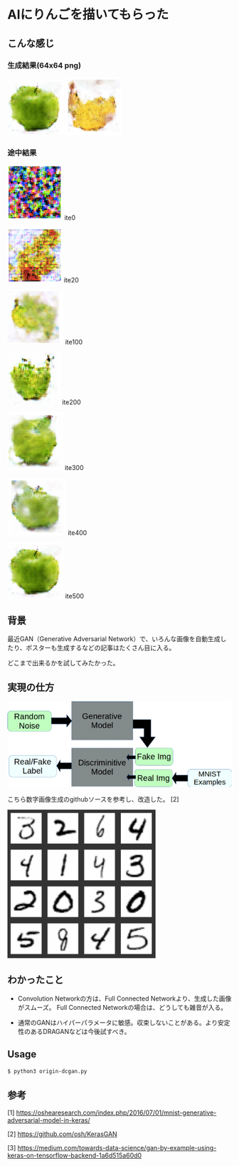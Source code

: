 # AIにりんごを描いてもらった

## こんな感じ

### 生成結果(64x64 png)

![apple](docs/doc_images/apple_500.png)  ![banana](docs/doc_images/banana_500.png) 



### 途中結果

![apple](docs/doc_images/apple_000.png) ite0

![apple](docs/doc_images/apple_020.png) ite20

![apple](docs/doc_images/apple_100.png) ite100

![apple](docs/doc_images/apple_200.png) ite200

![apple](docs/doc_images/apple_300.png) ite300

![apple](docs/doc_images/apple_400.png) ite400

![apple](docs/doc_images/apple_500.png) ite500



## 背景

最近GAN（Generative Adversarial Network）で、いろんな画像を自動生成したり、ポスターも生成するなどの記事はたくさん目に入る。

どこまで出来るかを試してみたかった。


## 実現の仕方

![gan](docs/doc_images/gan.png)

こちら数字画像生成のgithubソースを参考し、改造した。 [2]

![mnist_digit](docs/doc_images/digits.png)

## わかったこと

* Convolution Networkの方は、Full Connected Networkより、生成した画像がスムーズ。 Full Connected Networkの場合は、どうしても雑音が入る。

* 通常のGANはハイパーパラメータに敏感。収束しないことがある。より安定性のあるDRAGANなどは今後試すべき。


## Usage


```
$ python3 origin-dcgan.py
```


## 参考

[1] <https://oshearesearch.com/index.php/2016/07/01/mnist-generative-adversarial-model-in-keras/>

[2] <https://github.com/osh/KerasGAN>

[3] <https://medium.com/towards-data-science/gan-by-example-using-keras-on-tensorflow-backend-1a6d515a60d0>
